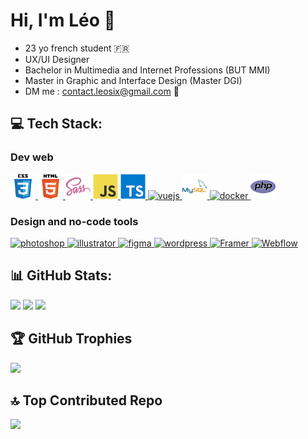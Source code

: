 # Hi, I'm Léo 👋

- 23 yo french student 🇫🇷
- UX/UI Designer
- Bachelor in Multimedia and Internet Professions (BUT MMI)
- Master in Graphic and Interface Design (Master DGI)
- DM me : contact.leosix@gmail.com 📧

## 💻 Tech Stack:

### Dev web

<p align="left"> 
  <a href="https://www.w3schools.com/css/" target="_blank"> 
    <img src="https://raw.githubusercontent.com/devicons/devicon/master/icons/css3/css3-original-wordmark.svg" alt="css3" height="40"/> 
  </a> 
  <a href="https://www.w3.org/html/" target="_blank"> 
    <img src="https://raw.githubusercontent.com/devicons/devicon/master/icons/html5/html5-original-wordmark.svg" alt="html5" height="40"/> 
  </a> 
  <a href="https://sass-lang.com" target="_blank"> 
    <img src="https://raw.githubusercontent.com/devicons/devicon/master/icons/sass/sass-original.svg" alt="sass" height="40"/> 
  </a> 
  <a href="https://developer.mozilla.org/en-US/docs/Web/JavaScript" target="_blank"> 
    <img src="https://raw.githubusercontent.com/devicons/devicon/master/icons/javascript/javascript-original.svg" alt="javascript" height="40"/> 
  </a> 
  <a href="https://www.typescriptlang.org/" target="_blank"> 
    <img src="https://raw.githubusercontent.com/devicons/devicon/master/icons/typescript/typescript-original.svg" alt="typescript" height="40"/> 
  </a> 
  <a href="https://vuejs.org" target="_blank"> 
    <img src="https://www.vectorlogo.zone/logos/vuejs/vuejs-icon.svg" alt="vuejs" height="40"/> 
  </a> 
  <a href="https://www.mysql.com/" target="_blank"> 
    <img src="https://raw.githubusercontent.com/devicons/devicon/master/icons/mysql/mysql-original-wordmark.svg" alt="mysql" height="40"/> 
  </a> 
  <a href="https://www.docker.com/" target="_blank"> 
    <img src="https://www.vectorlogo.zone/logos/docker/docker-official.svg" alt="docker" height="40"/> 
  </a> 
  <a href="https://www.php.net" target="_blank"> 
    <img src="https://raw.githubusercontent.com/devicons/devicon/master/icons/php/php-original.svg" alt="php" height="40"/> 
  </a> 
</p>

### Design and no-code tools

<p align="left"> 
  <a href="https://www.photoshop.com/en" target="_blank"> 
    <img src="https://upload.wikimedia.org/wikipedia/commons/a/af/Adobe_Photoshop_CC_icon.svg" alt="photoshop" height="40"/> 
  </a> 
  <a href="https://www.adobe.com/products/illustrator.html" target="_blank"> 
    <img src="https://upload.wikimedia.org/wikipedia/commons/f/fb/Adobe_Illustrator_CC_icon.svg" alt="illustrator" height="40"/> 
  </a> 
  <a href="https://www.figma.com/" target="_blank"> 
    <img src="https://www.vectorlogo.zone/logos/figma/figma-icon.svg" alt="figma" height="40"/> 
  </a> 
  <a href="https://wordpress.com/" target="_blank"> 
    <img src="https://www.vectorlogo.zone/logos/wordpress/wordpress-icon.svg" alt="wordpress" height="40"/> 
  </a> 
  <a href="https://www.framer.com/" target="_blank"> 
    <img src="https://www.svgrepo.com/show/452207/framer.svg" alt="Framer" height="40"/> 
  </a> 
  <a href="https://webflow.com/" target="_blank"> 
    <img src="https://logosandtypes.com/wp-content/uploads/2024/02/webflow.svg" alt="Webflow" height="40"/> 
  </a> 
</p>

## 📊 GitHub Stats:
![](https://github-readme-stats.vercel.app/api?username=leosix10&theme=dark&hide_border=true&include_all_commits=true&count_private=true)
![](https://github-readme-streak-stats.herokuapp.com/?user=leosix10&theme=dark&hide_border=true)
![](https://github-readme-stats.vercel.app/api/top-langs/?username=leosix10&theme=dark&hide_border=true&include_all_commits=true&count_private=true&layout=compact)

## 🏆 GitHub Trophies
![](https://github-profile-trophy.vercel.app/?username=leosix10&theme=dark&no-frame=true&no-bg=false&margin-w=4)


## 🔝 Top Contributed Repo
![](https://github-contributor-stats.vercel.app/api?username=leosix10&limit=5&theme=dark&combine_all_yearly_contributions=true)


<!---
leosix10/leosix10 is a ✨ special ✨ repository because its `README.md` (this file) appears on your GitHub profile.
You can click the Preview link to take a look at your changes.
--->
